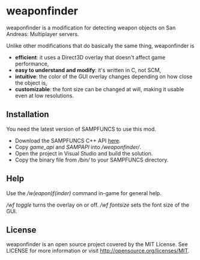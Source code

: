 weaponfinder
============
weaponfinder is a modification for detecting weapon objects on San Andreas: Multiplayer servers.

Unlike other modifications that do basically the same thing, weaponfinder is
* **efficient**: it uses a Direct3D overlay that doesn't affect game performance,
* **easy to understand and modify**: it's written in C, not SCM,
* **intuitive**: the color of the GUI overlay changes depending on how close the object is,
* **customizable**: the font size can be changed at will, making it usable even at low resolutions.

Installation
------------
You need the latest version of SAMPFUNCS to use this mod.

* Download the SAMPFUNCS C++ API [here](http://blast.hk/threads/6498/).
* Copy *game_api* and *SAMPAPI* into */weaponfinder/*.
* Open the project in Visual Studio and build the solution.
* Copy the binary file from */bin/* to your SAMPFUNCS directory.

Help
----
Use the */w(eapon)f(inder)* command in-game for general help.

*/wf toggle* turns the overlay on or off. */wf fontsize* sets the font size of the GUI.

License
-------
weaponfinder is an open source project covered by the MIT License. See LICENSE for more information or visit http://opensource.org/licenses/MIT.

